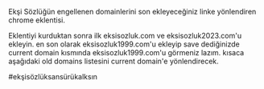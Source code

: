 Ekşi Sözlüğün engellenen domainlerini son ekleyeceğiniz linke yönlendiren chrome eklentisi. 

Eklentiyi kurduktan sonra ilk eksisozluk.com ve eksisozluk2023.com'u ekleyin. en son olarak eksisozluk1999.com'u ekleyip save dediğinizde current domain kısmında eksisozluk1999.com'u görmeniz lazım. kısaca aşağıdaki old domains listesini current domain'e yönlendirecek.

#ekşisözlüksansürükalksın

